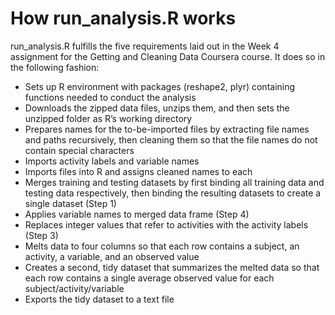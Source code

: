 <h1>How run_analysis.R works</h1>

run_analysis.R fulfills the five requirements laid out in the Week 4 assignment for the Getting and Cleaning Data Coursera course. It does so in the following fashion:

<ul>
<li>Sets up R environment with packages (reshape2, plyr) containing functions needed to conduct the analysis</li>
<li>Downloads the zipped data files, unzips them, and then sets the unzipped folder as R’s working directory</li>
<li>Prepares names for the to-be-imported files by extracting file names and paths recursively, then cleaning them so that the file names do not contain special characters</li>
<li>Imports activity labels and variable names</li>
<li>Imports files into R and assigns cleaned names to each</li>
<li>Merges training and testing datasets by first binding all training data and testing data respectively, then binding the resulting datasets to create a single dataset (Step 1)</li>
<li>Applies variable names to merged data frame (Step 4)</li>
<li>Replaces integer values that refer to activities with the activity labels (Step 3)</li>
<li>Melts data to four columns so that each row contains a subject, an activity, a variable, and an observed value</li>
<li>Creates a second, tidy dataset that summarizes the melted data so that each row contains a single average observed value for each subject/activity/variable</li>
<li>Exports the tidy dataset to a text file</li>
</ul>

